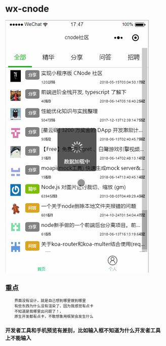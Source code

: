 # wx-cnode


![image](https://github.com/loo41/wx-cnode/blob/master/doc/wx.gif)



## 重点
```txt
    界面没有设计，就是自己想到哪里做到哪里
    有些东西为什么没有渲染了，因为我感觉有点卡
    不知道是我哪里出问题了！，
    原生开发都有点卡，不敢想象用框架会发生什么
```

### 开发者工具和手机预览有差别，比如输入框不知道为什么开发者工具上不能输入

